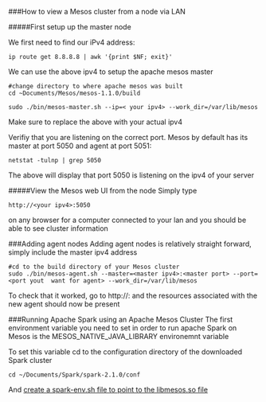 ###How to view a Mesos cluster from a node via LAN

#####First setup up the master node

We first need to find our iPv4 address:
```
ip route get 8.8.8.8 | awk '{print $NF; exit}'
```

We can use the above ipv4 to setup the apache mesos master 
```
#change directory to where apache mesos was built
cd ~Documents/Mesos/mesos-1.1.0/build
  
sudo ./bin/mesos-master.sh --ip=< your ipv4> --work_dir=/var/lib/mesos
```
Make sure to replace the above with your actual ipv4

Verifiy that you are listening on the correct port. Mesos by default has its master at port 5050 and agent at port 5051:

```
netstat -tulnp | grep 5050
```
The above will display that port 5050 is listening on the ipv4 of your server

#####View the Mesos web UI from the node
Simply type 
```
http://<your ipv4>:5050  
```
on any browser for a computer connected to your lan and you should be able to see cluster information



###Adding agent nodes 
Adding agent nodes is relatively straight forward, simply include the master ipv4 address

```
#cd to the build directory of your Mesos cluster
sudo ./bin/mesos-agent.sh --master=<master ipv4>:<master port> --port=<port yout  want for agent> --work_dir=/var/lib/mesos
```

To check that it worked, go to http://<master ipv4>:<master port>
and the resources associated with the new agent should now be present



###Running Apache Spark using an Apache Mesos Cluster
The first environment variable you need to set in order to run apache Spark on Mesos is the MESOS_NATIVE_JAVA_LIBRARY environemnt variable

To set this variable cd to the configuration directory of the downloaded Spark cluster

```
cd ~/Documents/Spark/spark-2.1.0/conf
```

And [create a spark-env.sh file to point to the libmesos.so file]()

